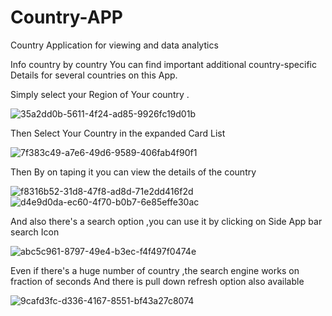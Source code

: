 # Country-APP
Country Application for viewing and data analytics

Info country by country
You can find important additional country-specific Details for several countries on this App.

Simply select your Region of Your country .

![35a2dd0b-5611-4f24-ad85-9926fc19d01b](https://github.com/SOFIYAKARUNANITHI/Country-APP/assets/102280794/ed726823-3202-4439-b599-9af995a2627b)

Then Select Your Country in the expanded Card List

![7f383c49-a7e6-49d6-9589-406fab4f90f1](https://github.com/SOFIYAKARUNANITHI/Country-APP/assets/102280794/74fed272-08a8-4cb1-bdcc-4c1e1bf93cfa)

Then By on taping it you can view the details of the country

![f8316b52-31d8-47f8-ad8d-71e2dd416f2d](https://github.com/SOFIYAKARUNANITHI/Country-APP/assets/102280794/a55759ce-5c2d-4352-ac72-c51cc4d0f058)  ![d4e9d0da-ec60-4f70-b0b7-6e85effe30ac](https://github.com/SOFIYAKARUNANITHI/Country-APP/assets/102280794/a930aff0-cdf9-4243-a327-bd904b2e9f4b)

And also there's a search option ,you can use it by clicking on Side App bar search Icon

![abc5c961-8797-49e4-b3ec-f4f497f0474e](https://github.com/SOFIYAKARUNANITHI/Country-APP/assets/102280794/55561c78-2d77-4159-8bb4-5addff0cf2c2)

Even if there's a huge number of country ,the search engine works on fraction of seconds And there is pull down refresh option also available

![9cafd3fc-d336-4167-8551-bf43a27c8074](https://github.com/SOFIYAKARUNANITHI/Country-APP/assets/102280794/eb3c8ccb-1ccb-44c5-a15f-a24fa0572293)




